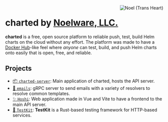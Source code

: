 <img align="right" width="auto" height="auto" alt="Noel (Trans Heart)" src="https://cdn.floofy.dev/images/trans.png" />

# charted by [Noelware, LLC.](https://noelware.org)
**charted** is a free, open source platform to reliable push, test, build Helm charts on the cloud without any effort. The platform was made to have a [Docker Hub](https://hub.docker.com)-like feel where *anyone* can test, build, and push Helm charts onto easily that is open, free, and reliable.

## Projects
- [📦 `charted-server`](https://github.com/charted-dev/charted): Main application of charted, hosts the API server.
- [💌 `emails`](https://github.com/charted-dev/emails): gRPC server to send emails with a variety of resolvers to resolve common templates.
- [✨ `Hoshi`](https://github.com/charted-dev/hoshi): Web application made in Vue and Vite to have a frontend to the main API server.
- [🦋 `TestKit`](https://github.com/charted-dev/testkit): **TestKit** is a Rust-based testing framework for HTTP-based services.
